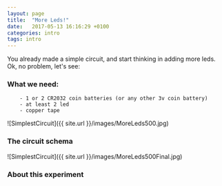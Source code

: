 ```yaml
---
layout: page
title:  "More Leds!"
date:   2017-05-13 16:16:29 +0100
categories: intro 
tags: intro
---
```

You already made a simple circuit, and start thinking in adding more leds. Ok, no problem, let's see:

### What we need:
      
        - 1 or 2 CR2032 coin batteries (or any other 3v coin battery)
        - at least 2 led
        - copper tape 

![SimplestCircuit]({{ site.url }}/images/MoreLeds500.jpg)

### The circuit schema



![SimplestCircuit]({{ site.url }}/images/MoreLeds500Final.jpg)

### About this experiment

